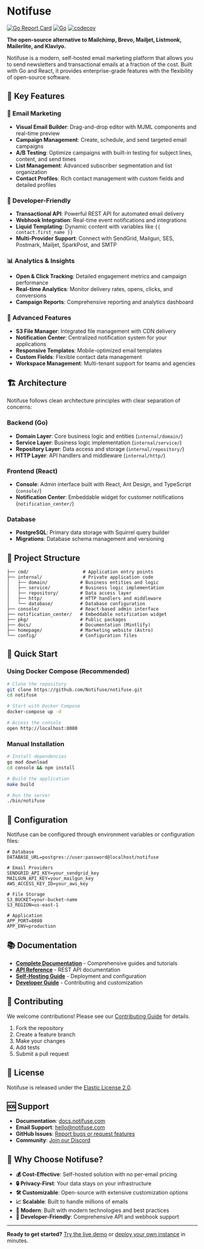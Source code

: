 # Notifuse

[![Go Report Card](https://img.shields.io/badge/go%20report-A+-brightgreen.svg?style=flat)](https://goreportcard.com/report/github.com/Notifuse/notifuse)
[![Go](https://github.com/Notifuse/notifuse/actions/workflows/go.yml/badge.svg)](https://github.com/Notifuse/notifuse/actions/workflows/go.yml)
[![codecov](https://codecov.io/gh/Notifuse/notifuse/graph/badge.svg?token=VZ0HBEM9OZ)](https://codecov.io/gh/Notifuse/notifuse)

**The open-source alternative to Mailchimp, Brevo, Mailjet, Listmonk, Mailerlite, and Klaviyo.**

Notifuse is a modern, self-hosted email marketing platform that allows you to send newsletters and transactional emails at a fraction of the cost. Built with Go and React, it provides enterprise-grade features with the flexibility of open-source software.

## 🚀 Key Features

### 📧 Email Marketing

- **Visual Email Builder**: Drag-and-drop editor with MJML components and real-time preview
- **Campaign Management**: Create, schedule, and send targeted email campaigns
- **A/B Testing**: Optimize campaigns with built-in testing for subject lines, content, and send times
- **List Management**: Advanced subscriber segmentation and list organization
- **Contact Profiles**: Rich contact management with custom fields and detailed profiles

### 🔧 Developer-Friendly

- **Transactional API**: Powerful REST API for automated email delivery
- **Webhook Integration**: Real-time event notifications and integrations
- **Liquid Templating**: Dynamic content with variables like `{{ contact.first_name }}`
- **Multi-Provider Support**: Connect with SendGrid, Mailgun, SES, Postmark, Mailjet, SparkPost, and SMTP

### 📊 Analytics & Insights

- **Open & Click Tracking**: Detailed engagement metrics and campaign performance
- **Real-time Analytics**: Monitor delivery rates, opens, clicks, and conversions
- **Campaign Reports**: Comprehensive reporting and analytics dashboard

### 🎨 Advanced Features

- **S3 File Manager**: Integrated file management with CDN delivery
- **Notification Center**: Centralized notification system for your applications
- **Responsive Templates**: Mobile-optimized email templates
- **Custom Fields**: Flexible contact data management
- **Workspace Management**: Multi-tenant support for teams and agencies

## 🏗️ Architecture

Notifuse follows clean architecture principles with clear separation of concerns:

### Backend (Go)

- **Domain Layer**: Core business logic and entities (`internal/domain/`)
- **Service Layer**: Business logic implementation (`internal/service/`)
- **Repository Layer**: Data access and storage (`internal/repository/`)
- **HTTP Layer**: API handlers and middleware (`internal/http/`)

### Frontend (React)

- **Console**: Admin interface built with React, Ant Design, and TypeScript (`console/`)
- **Notification Center**: Embeddable widget for customer notifications (`notification_center/`)

### Database

- **PostgreSQL**: Primary data storage with Squirrel query builder
- **Migrations**: Database schema management and versioning

## 📁 Project Structure

```
├── cmd/                    # Application entry points
├── internal/               # Private application code
│   ├── domain/            # Business entities and logic
│   ├── service/           # Business logic implementation
│   ├── repository/        # Data access layer
│   ├── http/              # HTTP handlers and middleware
│   └── database/          # Database configuration
├── console/               # React-based admin interface
├── notification_center/   # Embeddable notification widget
├── pkg/                   # Public packages
├── docs/                  # Documentation (Mintlify)
├── homepage/              # Marketing website (Astro)
└── config/                # Configuration files
```

## 🚀 Quick Start

### Using Docker Compose (Recommended)

```bash
# Clone the repository
git clone https://github.com/Notifuse/notifuse.git
cd notifuse

# Start with Docker Compose
docker-compose up -d

# Access the console
open http://localhost:8080
```

### Manual Installation

```bash
# Install dependencies
go mod download
cd console && npm install

# Build the application
make build

# Run the server
./bin/notifuse
```

## 🔧 Configuration

Notifuse can be configured through environment variables or configuration files:

```env
# Database
DATABASE_URL=postgres://user:password@localhost/notifuse

# Email Providers
SENDGRID_API_KEY=your_sendgrid_key
MAILGUN_API_KEY=your_mailgun_key
AWS_ACCESS_KEY_ID=your_aws_key

# File Storage
S3_BUCKET=your-bucket-name
S3_REGION=us-east-1

# Application
APP_PORT=8080
APP_ENV=production
```

## 📚 Documentation

- **[Complete Documentation](https://docs.notifuse.com)** - Comprehensive guides and tutorials
- **[API Reference](https://docs.notifuse.com/api-reference)** - REST API documentation
- **[Self-Hosting Guide](https://docs.notifuse.com/deployment)** - Deployment and configuration
- **[Developer Guide](https://docs.notifuse.com/development)** - Contributing and customization

## 🤝 Contributing

We welcome contributions! Please see our [Contributing Guide](https://docs.notifuse.com/development/contributing) for details.

1. Fork the repository
2. Create a feature branch
3. Make your changes
4. Add tests
5. Submit a pull request

## 📄 License

Notifuse is released under the [Elastic License 2.0](LICENSE).

## 🆘 Support

- **Documentation**: [docs.notifuse.com](https://docs.notifuse.com)
- **Email Support**: [hello@notifuse.com](mailto:hello@notifuse.com)
- **GitHub Issues**: [Report bugs or request features](https://github.com/Notifuse/notifuse/issues)
- **Community**: [Join our Discord](https://discord.gg/notifuse)

## 🌟 Why Choose Notifuse?

- **💰 Cost-Effective**: Self-hosted solution with no per-email pricing
- **🔒 Privacy-First**: Your data stays on your infrastructure
- **🛠️ Customizable**: Open-source with extensive customization options
- **📈 Scalable**: Built to handle millions of emails
- **🚀 Modern**: Built with modern technologies and best practices
- **🔧 Developer-Friendly**: Comprehensive API and webhook support

---

**Ready to get started?** [Try the live demo](https://demo.notifuse.com) or [deploy your own instance](https://docs.notifuse.com/deployment/docker) in minutes.

